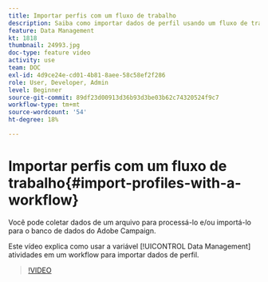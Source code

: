 ```yaml
---
title: Importar perfis com um fluxo de trabalho
description: Saiba como importar dados de perfil usando um fluxo de trabalho.
feature: Data Management
kt: 1818
thumbnail: 24993.jpg
doc-type: feature video
activity: use
team: DOC
exl-id: 4d9ce24e-cd01-4b81-8aee-58c58ef2f286
role: User, Developer, Admin
level: Beginner
source-git-commit: 89df23d00913d36b93d3be03b62c74320524f9c7
workflow-type: tm+mt
source-wordcount: '54'
ht-degree: 18%

---
```


# Importar perfis com um fluxo de trabalho{#import-profiles-with-a-workflow}

Você pode coletar dados de um arquivo para processá-lo e/ou importá-lo para o banco de dados do Adobe Campaign.

Este vídeo explica como usar a variável [!UICONTROL Data Management] atividades em um workflow para importar dados de perfil.

>[!VIDEO](https://video.tv.adobe.com/v/24993?quality=12&learn=on)
